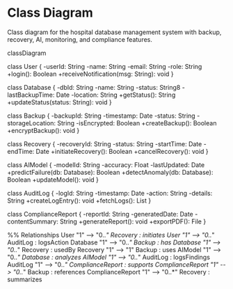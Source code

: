 # Class Diagram

 Class diagram for the hospital database management system with backup, recovery, AI, monitoring, and compliance features.

 classDiagram

class User {
  -userId: String
  -name: String
  -email: String
  -role: String
  +login(): Boolean
  +receiveNotification(msg: String): void
}

class Database {
  -dbId: String
  -name: String
  -status: String8
  -lastBackupTime: Date
  -location: String
  +getStatus(): String
  +updateStatus(status: String): void
}

class Backup {
  -backupId: String
  -timestamp: Date
  -status: String
  -storageLocation: String
  -isEncrypted: Boolean
  +createBackup(): Boolean
  +encryptBackup(): void
}

class Recovery {
  -recoveryId: String
  -status: String
  -startTime: Date
  -endTime: Date
  +initiateRecovery(): Boolean
  +cancelRecovery(): void
}

class AIModel {
  -modelId: String
  -accuracy: Float
  -lastUpdated: Date
  +predictFailure(db: Database): Boolean
  +detectAnomaly(db: Database): Boolean
  +updateModel(): void
}

class AuditLog {
  -logId: String
  -timestamp: Date
  -action: String
  -details: String
  +createLogEntry(): void
  +fetchLogs(): List
}

class ComplianceReport {
  -reportId: String
  -generatedDate: Date
  -contentSummary: String
  +generateReport(): void
  +exportPDF(): File
}

%% Relationships
User "1" --> "0..*" Recovery : initiates
User "1" --> "0..*" AuditLog : logsAction
Database "1" --> "0..*" Backup : has
Database "1" --> "0..*" Recovery : usedBy
Recovery "1" --> "1" Backup : uses
AIModel "1" --> "0..*" Database : analyzes
AIModel "1" --> "0..*" AuditLog : logsFindings
AuditLog "1" --> "0..*" ComplianceReport : supports
ComplianceReport "1" --> "0..*" Backup : references
ComplianceReport "1" --> "0..*" Recovery : summarizes



